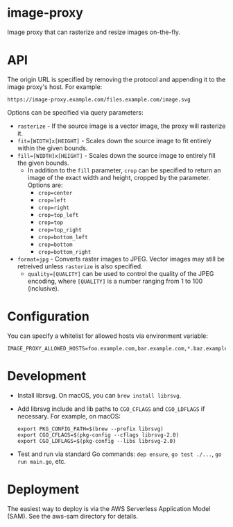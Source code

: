 # image-proxy

Image proxy that can rasterize and resize images on-the-fly.

# API

The origin URL is specified by removing the protocol and appending it to the image proxy's host. For example:

`https://image-proxy.example.com/files.example.com/image.svg`

Options can be specified via query parameters:

* `rasterize` - If the source image is a vector image, the proxy will rasterize it.
* `fit=[WIDTH]x[HEIGHT]` - Scales down the source image to fit entirely within the given bounds.
* `fill=[WIDTH]x[HEIGHT]` - Scales down the source image to entirely fill the given bounds.
    * In addition to the `fill` parameter, `crop` can be specified to return an image of the exact width and height, cropped by the parameter. Options are:
       * `crop=center`
       * `crop=left`
       * `crop=right`
       * `crop=top_left`
       * `crop=top`
       * `crop=top_right`
       * `crop=bottom_left`
       * `crop=bottom`
       * `crop=bottom_right`
* `format=jpg` - Converts raster images to JPEG. Vector images may still be retreived unless `rasterize` is also specified.
    * `quality=[QUALITY]` can be used to control the quality of the JPEG encoding, where `[QUALITY]` is a number ranging from 1 to 100 (inclusive).

# Configuration

You can specify a whitelist for allowed hosts via environment variable:

```
IMAGE_PROXY_ALLOWED_HOSTS=foo.example.com,bar.example.com,*.baz.example.com
```

# Development

* Install librsvg. On macOS, you can `brew install librsvg`.
* Add librsvg include and lib paths to `CGO_CFLAGS` and `CGO_LDFLAGS` if necessary. For example, on macOS:

  ```
  export PKG_CONFIG_PATH=$(brew --prefix librsvg)
  export CGO_CFLAGS=$(pkg-config --cflags librsvg-2.0)
  export CGO_LDFLAGS=$(pkg-config --libs librsvg-2.0)
  ```
* Test and run via standard Go commands: `dep ensure`, `go test ./...`, `go run main.go`, etc.

# Deployment

The easiest way to deploy is via the AWS Serverless Application Model (SAM). See the aws-sam directory for details.
